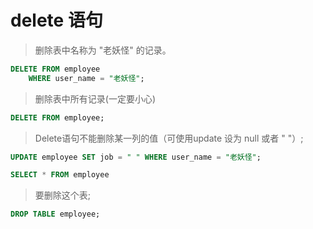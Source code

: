 # delete 语句

> 删除表中名称为 "老妖怪" 的记录。  <br>
```sql
DELETE FROM employee 
	WHERE user_name = "老妖怪";
```
	
> 删除表中所有记录(一定要小心)  <br>
```sql
DELETE FROM employee;
```

> Delete语句不能删除某一列的值（可使用update 设为 null 或者 " "）;  <br>
```sql
UPDATE employee SET job = " " WHERE user_name = "老妖怪";

SELECT * FROM employee
```

> 要删除这个表;  <br>
```sql
DROP TABLE employee;
```
